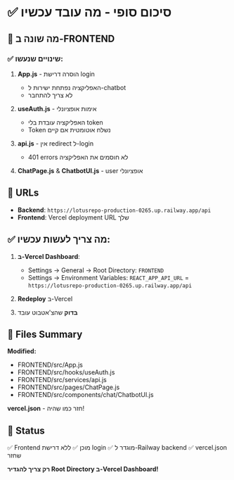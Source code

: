 # ✅ סיכום סופי - מה עובד עכשיו

## 🎯 מה שונה ב-FRONTEND

### ✅ שינויים שנעשו:

1. **App.js** - הוסרה דרישת login
   - האפליקציה נפתחת ישירות ל-chatbot
   - לא צריך להתחבר

2. **useAuth.js** - אימות אופציונלי
   - האפליקציה עובדת בלי token
   - Token נשלח אוטומטית אם קיים

3. **api.js** - אין redirect ל-login
   - 401 errors לא חוסמים את האפליקציה

4. **ChatPage.js** & **ChatbotUI.js** - user אופציונלי

## 🔗 URLs

- **Backend**: `https://lotusrepo-production-0265.up.railway.app/api`
- **Frontend**: Vercel deployment URL שלך

## ✅ מה צריך לעשות עכשיו:

1. **ב-Vercel Dashboard**:
   - Settings → General → Root Directory: `FRONTEND`
   - Settings → Environment Variables: `REACT_APP_API_URL` = `https://lotusrepo-production-0265.up.railway.app/api`

2. **Redeploy** ב-Vercel

3. **בדוק** שהצ'אטבוט עובד

## 📝 Files Summary

**Modified:**
- FRONTEND/src/App.js
- FRONTEND/src/hooks/useAuth.js
- FRONTEND/src/services/api.js
- FRONTEND/src/pages/ChatPage.js
- FRONTEND/src/components/chat/ChatbotUI.js

**vercel.json** - חזר כמו שהיה!

## 🎉 Status

✅ Frontend מוכן
✅ ללא דרישת login
✅ מוגדר ל-Railway backend
✅ vercel.json שחזר

**רק צריך להגדיר Root Directory ב-Vercel Dashboard!**
